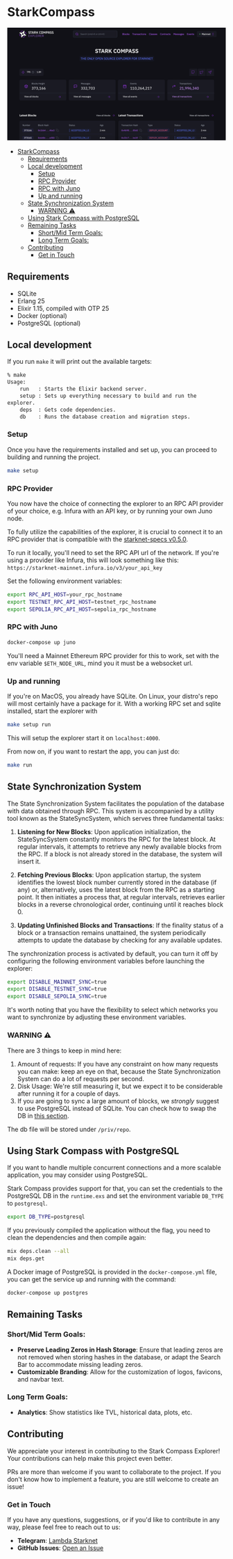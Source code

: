 # StarkCompass
![image](./priv/static/images/explorer_preview.png)

- [StarkCompass](#starkcompass)
  - [Requirements](#requirements)
  - [Local development](#local-development)
    - [Setup](#setup)
    - [RPC Provider](#rpc-provider)
    - [RPC with Juno](#rpc-with-juno)
    - [Up and running](#up-and-running)
  - [State Synchronization System](#state-synchronization-system)
    - [WARNING ⚠️](#warning-️)
  - [Using Stark Compass with PostgreSQL](#using-stark-compass-with-postgresql)
  - [Remaining Tasks](#remaining-tasks)
    - [Short/Mid Term Goals:](#shortmid-term-goals)
    - [Long Term Goals:](#long-term-goals)
  - [Contributing](#contributing)
    - [Get in Touch](#get-in-touch)

## Requirements
- SQLite
- Erlang 25
- Elixir 1.15, compiled with OTP 25
- Docker (optional)
- PostgreSQL (optional)

## Local development

If you run `make` it will print out the available targets: 
```
% make            
Usage:
    run   : Starts the Elixir backend server.
    setup : Sets up everything necessary to build and run the explorer.
    deps  : Gets code dependencies.
    db    : Runs the database creation and migration steps.
```

### Setup
Once you have the requirements installed and set up, you can proceed to building and running the project. 

```bash
make setup
```

### RPC Provider

You now have the choice of connecting the explorer to an RPC API provider of your choice, e.g. Infura with an API key, or by running your own Juno node.

To fully utilize the capabilities of the explorer, it is crucial to connect it to an RPC provider that is compatible with the [starknet-specs v0.5.0](https://github.com/starkware-libs/starknet-specs).


To run it locally, you'll need to set the RPC API url of the network. If you're using a provider like Infura, this will look something like this: `https://starknet-mainnet.infura.io/v3/your_api_key`

Set the following environment variables:

```bash
export RPC_API_HOST=your_rpc_hostname
export TESTNET_RPC_API_HOST=testnet_rpc_hostname
export SEPOLIA_RPC_API_HOST=sepolia_rpc_hostname
```

### RPC with Juno

```bash
docker-compose up juno
```

You'll need a Mainnet Ethereum RPC provider for this to
work, set with the env variable `$ETH_NODE_URL`, mind you
it must be a websocket url.

### Up and running
If you're on MacOS, you already have SQLite.
On Linux, your distro's repo will most certainly have a package for it.
With a working RPC set and sqlite installed, start the explorer with

```bash
make setup run
```

This will setup the explorer start it on `localhost:4000`.

From now on, if you want to restart the app, you can just do:

```bash
make run
```
## State Synchronization System

The State Synchronization System facilitates the population of the database with data obtained through RPC. This system is accompanied by a utility tool known as the StateSyncSystem, which serves three fundamental tasks:

1. **Listening for New Blocks**: Upon application initialization, the StateSyncSystem constantly monitors the RPC for the latest block. At regular intervals, it attempts to retrieve any newly available blocks from the RPC. If a block is not already stored in the database, the system will insert it.

2. **Fetching Previous Blocks**: Upon application startup, the system identifies the lowest block number currently stored in the database (if any) or, alternatively, uses the latest block from the RPC as a starting point. It then initiates a process that, at regular intervals, retrieves earlier blocks in a reverse chronological order, continuing until it reaches block 0.

3. **Updating Unfinished Blocks and Transactions**: If the finality status of a block or a transaction remains unattained, the system periodically attempts to update the database by checking for any available updates.

The synchronization process is activated by default, you can turn it off by configuring the following environment variables before launching the explorer:

```bash
export DISABLE_MAINNET_SYNC=true
export DISABLE_TESTNET_SYNC=true
export DISABLE_SEPOLIA_SYNC=true
```

It's worth noting that you have the flexibility to select which networks you want to synchronize by adjusting these environment variables.

### WARNING ⚠️

There are 3 things to keep in mind here:
1. Amount of requests:
   If you have any constraint on how many requests you can make: keep an eye on that,
   because the State Synchronization System can do a lot of requests per second.
2. Disk Usage: We're still measuring it, but we expect it to be considerable 
   after running it for a couple of days.
3. If you are going to sync a large amount of blocks, we *strongly* suggest to use PostgreSQL instead of SQLite. You can check how to swap the DB in [this section](#using-stark-compass-with-postgresql).

The db file will be stored under `/priv/repo`.

## Using Stark Compass with PostgreSQL

If you want to handle multiple concurrent connections and a more scalable application, you may consider using PostgreSQL.

Stark Compass provides support for that, you can set the credentials to the PostgreSQL DB in the `runtime.exs` and set the environment variable `DB_TYPE` to `postgresql`.

```bash
export DB_TYPE=postgresql
```

If you previously compiled the application without the flag, you need to clean the dependencies and then compile again:

```bash
mix deps.clean --all
mix deps.get
```

A Docker image of PostgreSQL is provided in the `docker-compose.yml` file, you can get the service up and running with the command:

```bash
docker-compose up postgres
```

## Remaining Tasks

### Short/Mid Term Goals:

- **Preserve Leading Zeros in Hash Storage**: Ensure that leading zeros are not removed when storing hashes in the database, or adapt the Search Bar to accommodate missing leading zeros.
- **Customizable Branding**: Allow for the customization of logos, favicons, and navbar text.

### Long Term Goals:

- **Analytics**: Show statistics like TVL, historical data, plots, etc.

## Contributing

We appreciate your interest in contributing to the Stark Compass Explorer! Your contributions can help make this project even better. 

PRs are more than welcome if you want to collaborate to the project. If you don't know how to implement a feature, you are still welcome to create an issue!

### Get in Touch

If you have any questions, suggestions, or if you'd like to contribute in any way, please feel free to reach out to us:

- **Telegram**: [Lambda Starknet](https://t.me/LambdaStarkNet)
- **GitHub Issues**: [Open an Issue](https://github.com/lambdaclass/stark_compass_explorer/issues)
